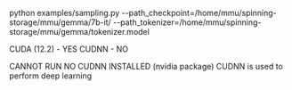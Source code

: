python examples/sampling.py   --path_checkpoint=/home/mmu/spinning-storage/mmu/gemma/7b-it/  --path_tokenizer=/home/mmu/spinning-storage/mmu/gemma/tokenizer.model

CUDA (12.2) - YES
CUDNN - NO

CANNOT RUN NO CUDNN INSTALLED (nvidia package)
CUDNN is used to perform deep learning
